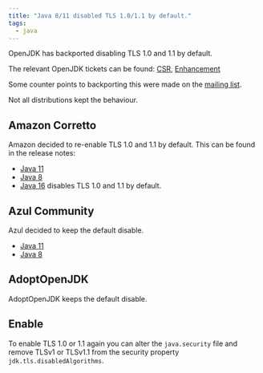 ```yaml
---
title: "Java 8/11 disabled TLS 1.0/1.1 by default."
tags:
  - java
---
```


OpenJDK has backported disabling TLS 1.0 and 1.1 by default.

The relevant OpenJDK tickets can be found: [CSR](https://bugs.openjdk.java.net/browse/JDK-8257122), 
[Enhancement](https://bugs.openjdk.java.net/browse/JDK-8202343)

Some counter points to backporting this were made on the [mailing list]( https://mail.openjdk.java.net/pipermail/jdk-updates-dev/2021-April/005577.html).

Not all distributions kept the behaviour. 

## Amazon Corretto 

Amazon decided to re-enable TLS 1.0 and 1.1 by default. This can be found in the release notes:

- [Java 11](https://github.com/corretto/corretto-11/blob/release-11.0.11.9.1/CHANGELOG.md#corretto-version-1101191)
- [Java 8](https://github.com/corretto/corretto-8/blob/release-8.292.10.1/CHANGELOG.md#corretto-version-8292101)
- [Java 16](https://github.com/corretto/corretto-jdk/blob/8ef5cb4bef6842453c491f19a83e2251827c5829/src/java.base/share/conf/security/java.security#L732) disables TLS 1.0 and 1.1 by default.

## Azul Community 

Azul decided to keep the default disable.
 
- [Java 11](https://docs.azul.com/core/zulu-openjdk/release-notes/april-2021/pdf/zulu11.48-release-notes-ca-linux-aarch64-rev1.0.pdf)
- [Java 8](https://docs.azul.com/core/zulu-openjdk/release-notes/april-2021/pdf/zulu8.54-release-notes-ca-linux-aarch64-rev1.0.pdf)

## AdoptOpenJDK

AdoptOpenJDK keeps the default disable.

## Enable 

To enable TLS 1.0 or 1.1 again you can alter the `java.security` file and remove TLSv1 or TLSv1.1 from the security property `jdk.tls.disabledAlgorithms`.

